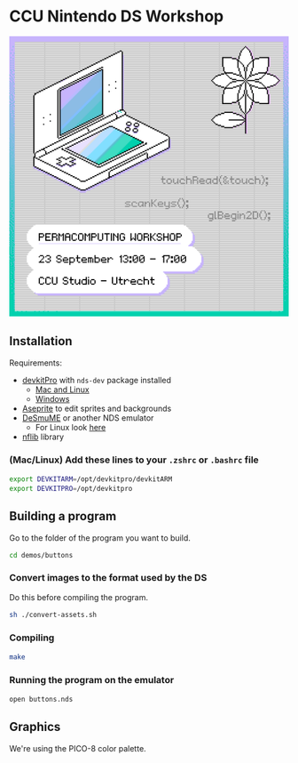 # CCU Nintendo DS Workshop


![CCU Nintendo DS Workshop](./cover.png)


## Installation

Requirements:
- [devkitPro](https://devkitpro.org/wiki/Getting_Started) with `nds-dev` package installed
    - [Mac and Linux](https://github.com/devkitPro/pacman/releases/tag/v6.0.2)
    - [Windows](https://github.com/devkitPro/installer/releases/tag/v3.0.3)
- [Aseprite](https://www.aseprite.org/) to edit sprites and backgrounds
- [DeSmuME](https://github.com/TASEmulators/desmume/releases) or another NDS emulator
    - For Linux look [here](https://www.maketecheasier.com/desmume-play-nintendo-ds-games-linux/)
- [nflib](https://github.com/knightfox75/nds_nflib) library


### (Mac/Linux) Add these lines to your `.zshrc` or `.bashrc` file 
```zsh
export DEVKITARM=/opt/devkitpro/devkitARM
export DEVKITPRO=/opt/devkitpro
```



## Building a program
Go to the folder of the program you want to build.

```bash
cd demos/buttons
```


### Convert images to the format used by the DS
Do this before compiling the program.

```bash
sh ./convert-assets.sh
```

### Compiling 

```bash
make
```

### Running the program on the emulator

```bash
open buttons.nds
```



## Graphics
We're using the PICO-8 color palette.